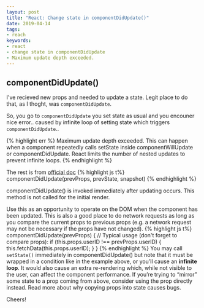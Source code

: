 ```yaml
---
layout: post
title: "React: Change state in componentDidUpdate()"
date: 2019-04-14
tags:
- reach
keywords:
- react
- change state in componentDidUpdate
- Maximum update depth exceeded.
---
```


## componentDidUpdate()

I've recieved new props and needed to update a state.
Legit place to do that, as I thoght, was `componentDidUpdate`.

So, you go to `componentDidUpdate` you set state as usual and you encouner nice error..
caused by infinite loop of setting state which triggers `componentDidUpdate`..

{% highlight err %}
Maximum update depth exceeded. This can happen when a component
repeatedly calls setState inside componentWillUpdate
or componentDidUpdate.
React limits the number of nested updates to prevent infinite loops.
{% endhighlight %}

The rest is from [official doc](https://reactjs.org/docs/react-component.html#componentdidupdate)
{% highlight js t%}
componentDidUpdate(prevProps, prevState, snapshot)
{% endhighlight %}

componentDidUpdate() is invoked immediately after updating occurs. This method is not called for the initial render.

Use this as an opportunity to operate on the DOM when the component has been updated. This is also a good place to do network requests as long as you compare the current props to previous props (e.g. a network request may not be necessary if the props have not changed).
{% highlight js t%}
componentDidUpdate(prevProps) {
  // Typical usage (don't forget to compare props):
  if (this.props.userID !== prevProps.userID) {
    this.fetchData(this.props.userID);
  }
}
{% endhighlight %}
You may call `setState()` immediately in componentDidUpdate() but note that it must be wrapped in a condition like in the example above, or you’ll cause an **infinite loop**. It would also cause an extra re-rendering which, while not visible to the user, can affect the component performance. If you’re trying to “mirror” some state to a prop coming from above, consider using the prop directly instead. Read more about why copying props into state causes bugs.

Cheers!
